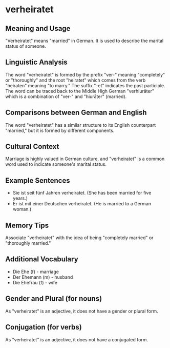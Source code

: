 # verheiratet
## Meaning and Usage
"Verheiratet" means "married" in German. It is used to describe the marital status of someone.

## Linguistic Analysis
The word "verheiratet" is formed by the prefix "ver-" meaning "completely" or "thoroughly" and the root "heiratet" which comes from the verb "heiraten" meaning "to marry." The suffix "-et" indicates the past participle. The word can be traced back to the Middle High German "verhiurāter" which is a combination of "ver-" and "hiurāter" (married).

## Comparisons between German and English
The word "verheiratet" has a similar structure to its English counterpart "married," but it is formed by different components.

## Cultural Context
Marriage is highly valued in German culture, and "verheiratet" is a common word used to indicate someone's marital status.

## Example Sentences
- Sie ist seit fünf Jahren verheiratet. (She has been married for five years.)
- Er ist mit einer Deutschen verheiratet. (He is married to a German woman.)

## Memory Tips
Associate "verheiratet" with the idea of being "completely married" or "thoroughly married."

## Additional Vocabulary
- Die Ehe (f) - marriage
- Der Ehemann (m) - husband
- Die Ehefrau (f) - wife

## Gender and Plural (for nouns)
As "verheiratet" is an adjective, it does not have a gender or plural form.

## Conjugation (for verbs)
As "verheiratet" is an adjective, it does not have a conjugated form.